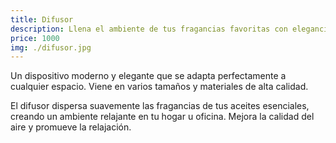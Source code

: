 ```yaml
---
title: Difusor
description: Llena el ambiente de tus fragancias favoritas con elegancia
price: 1000
img: ./difusor.jpg
---
```


Un dispositivo moderno y elegante que se adapta perfectamente a cualquier espacio. Viene en varios tamaños y materiales de alta calidad.

El difusor dispersa suavemente las fragancias de tus aceites esenciales, creando un ambiente relajante en tu hogar u oficina. Mejora la calidad del aire y promueve la relajación.
